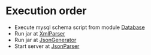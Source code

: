 # Execution order

- Execute mysql schema script from module [Database](PrediccionParser/src/main/resources/stw-prediccion.sql)
- Run jar at [XmlParser](XmlParser)
- Run jar at [JsonGenerator](JsonGenerator)
- Start server at [JsonParser](JsonParser)